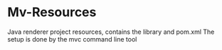 # Mv-Resources

Java renderer project resources, contains the library and pom.xml
The setup is done by the mvc command line tool
